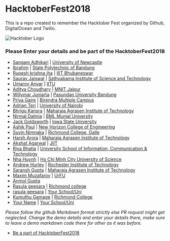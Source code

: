 # HacktoberFest2018
This is a repo created to remember the Hacktober Fest organized by Github, DigitalOcean and Twilio.


![Hacktober Logo ](https://raw.githubusercontent.com/asangam/HacktoberFest2018/master/hacktober_log.png)

### Please Enter your details and be part of the HacktoberFest2018

* [Sangam Adhikari](http://github.com/asangam) | [University of Newcastle](https://www.newcastle.edu.au/)
* [Ibrahim](http://github.com/ibrdrahim) | [State Polytechnic of Bandung](https://www.polban.ac.id/)
* [Rupesh krishna jha](https://github.com/Rupeshiya) | [IIIT Bhubaneswar](https://www.iiit-bh.ac.in/)
* [Saurav Jaiswal](https://github.com/sauravjaiswalsj) | [Sathyabama Institute of Science and Technology](http://www.sathyabama.ac.in/)
* [Umarov Anvar](https://github.com/arpanetus) | [IITU](http://iitu.kz/)
* [Aditya Choudhary](https://github.com/adich23) | [MNIT Jaipur](http://mnit.ac.in/)
* [Willymar Juniarta](https://github.com/juniarta) | [Pasundan University Bandung](http://www.unpas.ac.id/)
* [Priya Gaire](http://github.com/priyagaire) | [Birendra Multiple Campus](http://bmc.edu.np/)
* [Adrian Teri](https://github.com/Adrianteri) | [University of Nairobi](https://sci.uonbi.ac.ke)
* [Bhrigu Kansra](https://github.com/kinetickansra) | [Maharaja Agrasen Institute of Technology](https://www.mait.ac.in)
* [Nirmal Dalmia](https://github.com/nirmaldalmia) | [BML Munjal University](https://www.bml.edu.in)
* [Jack Goldsworth](http://github.com/jackgoldsworth) | [Iowa State University](http://iastate.edu)
* [Ashik Paul](https://github.com/Ashikpaul) | [New Horizon College of Engineering](http://newhorizonindia.edu/nhengineering)
* [Suvin Nimnaka](http://github.com/suvink) | [Richmond College, Galle](https://www.richmondcollege.lk)
* [Harsh Arora](http://github.com/aroraharsh010) | [Maharaja Agrasen Institute of Technology](https://www.mait.ac.in)
* [Akshat Agarwal](https://github.com/hiiakku) | [JIIT](http://www.jiit.ac.in/)
* [Riya Bhatia](https://github.com/riyabhatia26) | [University School of Information, Communication & Technology](http://ipu.ac.in/usict/)
* [Nha Huynh](https://github.com/thanhnha1103) | [Ho Chi Minh City University of Science](https://www.hcmus.edu.vn)
* [Andrew Hurley](https://github.com/hurleyandrew) | [Rochester Institute of Technology](https://www.rit.edu/programs/new-media-design-bfa)
* [Saransh Gupta](http://github.com/gupta-saransh) | [Maharaja Agrasen Institute of Technology](https://www.mait.ac.in/)
* [Maxim Muzafarov](https://github.com/m-messiah) | [UrFU](https://urfu.ru)
* [Anmol Gupta](https://github.com/hello-anmol)
* [Rasula geesara](http://https://github.com/rasulageesara) | [Richmond college](https://www.youruniurl/)
* [rasula geesara](https://github.com/rasulageesara) | [Your School/Uni](https://www.youruniurl/)
* [Kumuthu Gamage](https://github.com/kumugamage) | [Richmond College](https://www.richmondcollege.lk)
* [Your Name](http://yourgithuburl) | [Your School/Uni](https://www.youruniurl/)

*Please follow the github Markdown format strictly else PR request might get neglected.*
*Change the demo details and enter your details there, make sure to leave a demo markdown code there for other as it was before.*

* [Be a part of HacktoberFest2018](https://hacktoberfest.digitalocean.com/)
